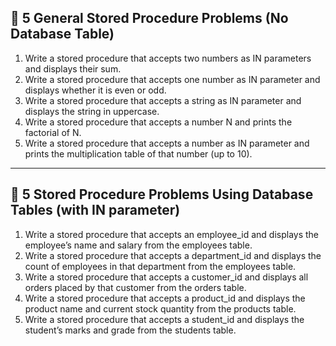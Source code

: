 ## 🔹 5 General Stored Procedure Problems (No Database Table)
1.	Write a stored procedure that accepts two numbers as IN parameters and displays their sum.
2.	Write a stored procedure that accepts one number as IN parameter and displays whether it is even or odd.
3.	Write a stored procedure that accepts a string as IN parameter and displays the string in uppercase.
4.	Write a stored procedure that accepts a number N and prints the factorial of N.
5.	Write a stored procedure that accepts a number as IN parameter and prints the multiplication table of that number (up to 10).
________________________________________

## 🔹 5 Stored Procedure Problems Using Database Tables (with IN parameter)
1.	Write a stored procedure that accepts an employee_id and displays the employee’s name and salary from the employees table.
2.	Write a stored procedure that accepts a department_id and displays the count of employees in that department from the employees table.
3.	Write a stored procedure that accepts a customer_id and displays all orders placed by that customer from the orders table.
4.	Write a stored procedure that accepts a product_id and displays the product name and current stock quantity from the products table.
5.	Write a stored procedure that accepts a student_id and displays the student’s marks and grade from the students table.

